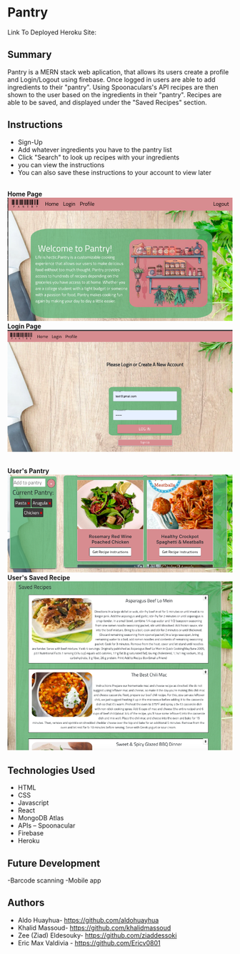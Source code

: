 # Pantry


Link To Deployed Heroku Site: 

## Summary
Pantry is a MERN stack web aplication, that allows its users create a profile and Login/Logout using firebase. Once logged in users are able to add ingredients to their "pantry". Using Spoonaculars's API recipes are then shown to the user based on the ingredients in their "pantry". Recipes are able to be saved, and displayed under the "Saved Recipes" section.



## Instructions
- Sign-Up
- Add whatever ingredients you have to the pantry list
- Click "Search" to look up recipes with your ingredients
- you can view the instructions
- You can also save these instructions to your account to view later

<br/><strong>Home Page </strong><br/> ![Login](././client/src/images/home.png)
<br/><strong>Login Page</strong> <br/> ![Login](././client/src/images/Log-in.png) 

<br/><strong>User's Pantry </strong> <br/> ![Login](././client/src/images/search.png)
<br/><strong>User's Saved Recipe </strong> <br/> ![Login](././client/src/images/Saved.png)





## Technologies Used

- HTML
- CSS
- Javascript
- React
- MongoDB Atlas
- APIs –  Spoonacular
- Firebase
- Heroku
 

## Future Development

-Barcode scanning
-Mobile app
 
 


## Authors
- Aldo Huayhua- https://github.com/aldohuayhua
- Khalid Massoud- https://github.com/khalidmassoud
- Zee (Ziad) Eldesouky- https://github.com/ziaddessoki
- Eric Max Valdivia - https://github.com/Ericv0801


